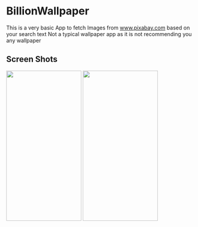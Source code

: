 # BillionWallpaper

This is a very basic App to fetch Images from www.pixabay.com based on your search text
Not a typical wallpaper app as it is not recommending you any wallpaper 

## Screen Shots
<img src="https://i.ibb.co/1Z7jZtQ/Screenshot-2021-04-12-22-03-18-722-com-wallpapre-billion.jpg" data-canonical-src="https://i.ibb.co/1Z7jZtQ/Screenshot-2021-04-12-22-03-18-722-com-wallpapre-billion.jpg" width="200" height="400" />
<img src="https://i.ibb.co/s5C339p/Screenshot-2021-04-12-22-03-29-066-com-wallpapre-billion.jpg" data-canonical-src="https://i.ibb.co/s5C339p/Screenshot-2021-04-12-22-03-29-066-com-wallpapre-billion.jpg" width="200" height="400" />

